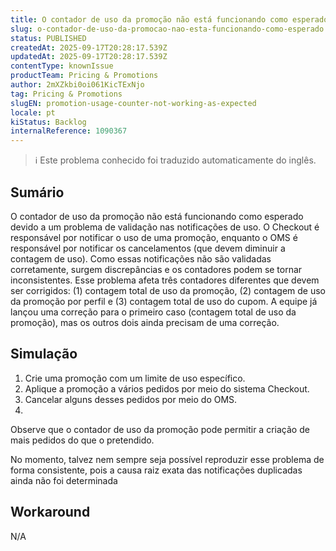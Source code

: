 ```yaml
---
title: O contador de uso da promoção não está funcionando como esperado
slug: o-contador-de-uso-da-promocao-nao-esta-funcionando-como-esperado
status: PUBLISHED
createdAt: 2025-09-17T20:28:17.539Z
updatedAt: 2025-09-17T20:28:17.539Z
contentType: knownIssue
productTeam: Pricing & Promotions
author: 2mXZkbi0oi061KicTExNjo
tag: Pricing & Promotions
slugEN: promotion-usage-counter-not-working-as-expected
locale: pt
kiStatus: Backlog
internalReference: 1090367
---
```


>ℹ️ Este problema conhecido foi traduzido automaticamente do inglês.

## Sumário


O contador de uso da promoção não está funcionando como esperado devido a um problema de validação nas notificações de uso. O Checkout é responsável por notificar o uso de uma promoção, enquanto o OMS é responsável por notificar os cancelamentos (que devem diminuir a contagem de uso). Como essas notificações não são validadas corretamente, surgem discrepâncias e os contadores podem se tornar inconsistentes.
Esse problema afeta três contadores diferentes que devem ser corrigidos: (1) contagem total de uso da promoção, (2) contagem de uso da promoção por perfil e (3) contagem total de uso do cupom. A equipe já lançou uma correção para o primeiro caso (contagem total de uso da promoção), mas os outros dois ainda precisam de uma correção.
## Simulação



1. Crie uma promoção com um limite de uso específico.
2. Aplique a promoção a vários pedidos por meio do sistema Checkout.
3. Cancelar alguns desses pedidos por meio do OMS.
4.

Observe que o contador de uso da promoção pode permitir a criação de mais pedidos do que o pretendido.



No momento, talvez nem sempre seja possível reproduzir esse problema de forma consistente, pois a causa raiz exata das notificações duplicadas ainda não foi determinada
## Workaround


N/A


